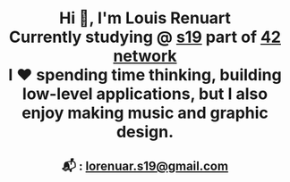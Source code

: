 <h1 align="center">Hi &#128075;, I'm Louis Renuart
<br>Currently studying @ <a href="https://www.s19.be/">s19</a> part of <a href="https://www.42.fr/42-network/">42 network</a>
<br>I &#10084;&#65039; spending time thinking, building low-level applications, but I also enjoy making music and graphic design.
  <h2 align="center">📬 : <a href="mailto:lorenuar.s19@gmail.com">lorenuar.s19@gmail.com</a></h2>

